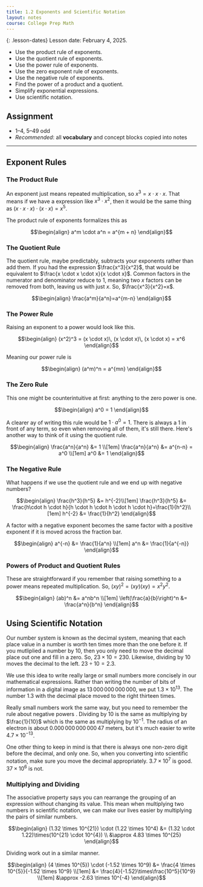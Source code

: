 ```yaml
---
title: 1.2 Exponents and Scientific Notation
layout: notes
course: College Prep Math
---
```


{: .lesson-dates}
Lesson date: February 4, 2025.

- Use the product rule of exponents.
- Use the quotient rule of exponents.
- Use the power rule of exponents.
- Use the zero exponent rule of exponents.
- Use the negative rule of exponents.
- Find the power of a product and a quotient.
- Simplify exponential expressions.
- Use scientific notation.

## Assignment

- 1–4, 5–49 odd
- *Recommended*: all **vocabulary** and concept blocks copied into notes

---

## Exponent Rules

### The Product Rule

An exponent just means repeated multiplication, so $x^3 = x \cdot x \cdot x$. That means if we have a expression like $x^3 \cdot x^2$, then it would be the same thing as $(x \cdot x \cdot x)\cdot(x \cdot x)=x^5$.

The product rule of exponents formalizes this as

$$\begin{align}
a^m \cdot a^n = a^{m + n}
\end{align}$$

### The Quotient Rule

The quotient rule, maybe predictably, subtracts your exponents rather than add them. If you had the expression $\frac{x^3}{x^2}$, that would be equivalent to $\frac{x \cdot x \cdot x}{x \cdot x}$. Common factors in the numerator and denominator reduce to 1, meaning two $x$ factors can be removed from both, leaving us with just $x$. So, $\frac{x^3}{x^2}=x$.

$$\begin{align}
\frac{a^m}{a^n}=a^{m-n}
\end{align}$$

### The Power Rule

Raising an exponent to a power would look like this.

$$\begin{align}
(x^2)^3 = (x \cdot x)\, (x \cdot x)\, (x \cdot x) = x^6
\end{align}$$

Meaning our power rule is

$$\begin{align}
(a^m)^n = a^{mn}
\end{align}$$

### The Zero Rule

This one might be counterintuitive at first: anything to the zero power is one.

$$\begin{align}
a^0 = 1
\end{align}$$

A clearer ay of writing this rule would be $1\cdot a^0 = 1$. There is always a $1$ in front of any term, so even when removing all of them, it's still there. Here's another way to think of it using the quotient rule.

$$\begin{align}
\frac{a^n}{a^n} &= 1 \\[1em]
\frac{a^n}{a^n} &= a^{n-n} = a^0 \\[1em]
a^0 &= 1
\end{align}$$

### The Negative Rule

What happens if we use the quotient rule and we end up with negative numbers?

$$\begin{align}
\frac{h^3}{h^5} &= h^{-2}\\[1em]
\frac{h^3}{h^5} &= \frac{h\cdot h \cdot h}{h \cdot h \cdot h \cdot h \cdot h}=\frac{1}{h^2}\\[1em]
h^{-2} &= \frac{1}{h^2}
\end{align}$$

A factor with a negative exponent becomes the same factor with a positive exponent if it is moved across the fraction bar.

$$\begin{align}
a^{-n} &= \frac{1}{a^n} \\[1em]
a^n    &= \frac{1}{a^{-n}}
\end{align}$$

### Powers of Product and Quotient Rules

These are straightforward if you remember that raising something to a power means repeated multiplication. So, $(xy)^2=(xy)(xy) = x^2y^2$.

$$\begin{align}
(ab)^n &= a^nb^n \\[1em]
\left(\frac{a}{b}\right)^n &= \frac{a^n}{b^n}
\end{align}$$

## Using Scientific Notation

Our number system is known as the decimal system, meaning that each place value in a number is worth ten times more than the one before it. If you mutliplied a number by 10, then you only need to move the decimal place out one and fill in a zero. So, $23\times 10=230$. Likewise, dividing by 10 moves the decimal to the left. $23 \div 10 = 2.3$.

We use this idea to write really large or small numbers more concisely in our mathematical expressions. Rather than writing the number of bits of information in a digital image as $13\, 000\, 000\, 000\, 000$, we put $1.3\times10^{13}$. The number $1.3$ with the decimal place moved to the right thirteen times.

Really small numbers work the same way, but you need to remember the rule about negative powers . Dividing by 10 is the same as multiplying by $\frac{1}{10}$ which is the same as multiplying by $10^{-1}$. The radius of an electron is about $0.000\, 000\, 000\, 000\, 47$ meters, but it's much easier to write $4.7\times 10^{-13}$.

One other thing to keep in mind is that there is always one non-zero digit before the decimal, and only one. So, when you converting into scientific notation, make sure you move the decimal appropriately. $3.7\times10^7$ is good. $37\times 10^6$ is not.

### Multiplying and Dividing

The associative property says you can rearrange the grouping of an expression without changing its value. This mean when multiplying two numbers in scientific notation, we can make our lives easier by multiplying the pairs of similar numbers.

$$\begin{align}
(1.32 \times 10^{21}) \cdot (1.22 \times 10^4) &= (1.32 \cdot 1.22)\times(10^{21} \cdot 10^{4}) \\
    &\approx 4.83 \times 10^{25}
\end{align}$$

Dividing work out in a similar manner.

$$\begin{align}
(4 \times 10^{5}) \cdot (-1.52 \times 10^9) &= \frac{4 \times 10^{5}}{-1.52 \times 10^9} \\[1em]
                                            &= \frac{4}{-1.52}\times\frac{10^5}{10^9} \\[1em]
                                            &\approx -2.63 \times 10^{-4}
\end{align}$$
